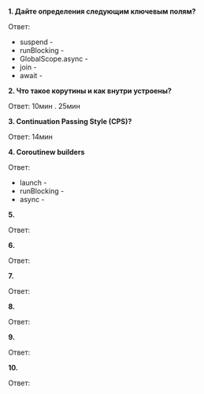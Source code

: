 **1. Дайте определения следующим ключевым полям?**

Ответ:

* suspend -
* runBlocking -
* GlobalScope.async - 
* join - 
* await - 


**2. Что такое корутины и как внутри устроены?**

Ответ: 10мин . 25мин

**3. Continuation Passing Style (CPS)?**

Ответ: 14мин

**4. Coroutinew builders**

Ответ:

* launch -
* runBlocking - 
* async - 


**5.**

Ответ:

**6.**

Ответ:

**7.**

Ответ:

**8.**

Ответ:

**9.**

Ответ:

**10.**

Ответ: 
